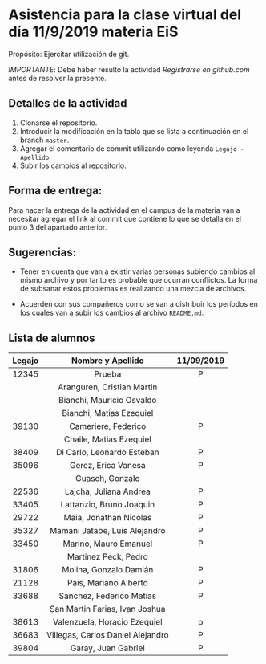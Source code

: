﻿# Asistencia para la clase virtual del día 11/9/2019 materia EiS

Propósito: Ejercitar utilización de git.

*IMPORTANTE*: Debe haber resulto la actividad _Registrarse en github.com_ antes de resolver la presente.

## Detalles de la actividad

1. Clonarse el repositorio.
2. Introducir la modificación en la tabla que se lista a continuación en el branch `master`.
3. Agregar el comentario de commit utilizando como leyenda `Legajo - Apellido`.
4. Subir los cambios al repositorio.

## Forma de entrega:

Para hacer la entrega de la actividad en el campus de la materia van a necesitar agregar el link al commit que contiene lo que se detalla en el punto 3 del apartado anterior.

## Sugerencias:

- Tener en cuenta que van a existir varias personas subiendo cambios al mismo archivo y por tanto es probable que ocurran conflictos. La forma de subsanar estos problemas es realizando una mezcla de archivos.

- Acuerden con sus compañeros como se van a distribuir los períodos en los cuales van a subir los cambios al archivo `README.md`.

## Lista de alumnos 

| Legajo | Nombre y Apellido                     | 11/09/2019 |
| :----: | :-----------------------------------: | :--------: |
| 12345  | Prueba                                |   P        |
|        | Aranguren, Cristian Martin            |            |
|        | Bianchi, Mauricio Osvaldo             |            |
|        | Bianchi, Matias Ezequiel              |            |
| 39130  | Cameriere, Federico                   |     P      |
|        | Chaile, Matias Ezequiel               |            |
| 38409  | Di Carlo, Leonardo Esteban            |     P      |
| 35096  | Gerez, Erica Vanesa                   |     P      |
|        | Guasch, Gonzalo                       |            |
|22536   | Lajcha, Juliana Andrea                |   P        |
| 33405  | Lattanzio, Bruno Joaquin              |     P      |
| 29722  | Maia, Jonathan Nicolas                |     P      |
| 35327  | Mamani Jatabe, Luis Alejandro         |    P       |
| 33450  | Marino, Mauro Emanuel                 |     P      |
|        | Martinez Peck, Pedro                  |            |
| 31806  | Molina, Gonzalo Damián                |     P      |
| 21128  | Pais, Mariano Alberto                 |     P      |
| 33688  | Sanchez, Federico Matias              | P          |
|        | San Martin Farias, Ivan Joshua        |            |
| 38613  | Valenzuela, Horacio Ezequiel          |     p      |
| 36683  | Villegas, Carlos Daniel Alejandro     |     P      |
| 39804  | Garay, Juan Gabriel                   |  P         |

